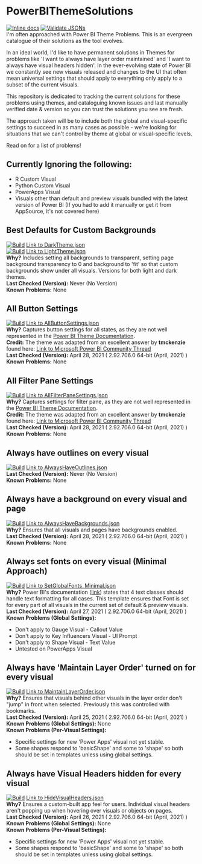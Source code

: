 # PowerBIThemeSolutions
[![Inline docs](http://inch-ci.org/github/MattRudy/PowerBIThemeSolutions.svg?branch=main&style=shields)](http://inch-ci.org/github/MattRudy/PowerBIThemeSolutions)
[![Validate JSONs](https://github.com/MattRudy/PowerBIThemeSolutions/actions/workflows/tests.yml/badge.svg?branch=main)](https://github.com/MattRudy/PowerBIThemeSolutions/actions/workflows/tests.yml)
<br>I'm often approached with Power BI Theme Problems. This is an evergreen catalogue of their solutions as the tool evolves.

In an ideal world, I'd like to have permanent solutions in Themes for problems like 'I want to always have layer order maintained' and 'I want to always have visual headers hidden'. In the ever-evolving state of Power BI we constantly see new visuals released and changes to the UI that often mean universal settings that should apply to everything only apply to a subset of the current visuals.

This repository is dedicated to tracking the current solutions for these problems using themes, and cataloguing known issues and last manually verified date & version so you can trust the solutions you see are fresh.

The approach taken will be to include both the global and visual-specific settings to succeed in as many cases as possible - we're looking for situations that we can't control by theme at global or visual-specific levels.

Read on for a list of problems!

## Currently Ignoring the following:
* R Custom Visual
* Python Custom Visual
* PowerApps Visual
* Visuals other than default and preview visuals bundled with the latest version of Power BI (If you had to add it manually or get it from AppSource, it's not covered here)

## Best Defaults for Custom Backgrounds
[![Build](https://img.shields.io/badge/Build-In_Development-purple.svg)](https://github.com/MattRudy/PowerBIThemeSolutions/blob/main/src/BestDefaultsForCustomBackground_DarkTheme.json) [Link to DarkTheme.json](https://github.com/MattRudy/PowerBIThemeSolutions/blob/main/src/BestDefaultsForCustomBackground_DarkTheme.json)
<br>[![Build](https://img.shields.io/badge/Build-In_Development-purple.svg)](https://github.com/MattRudy/PowerBIThemeSolutions/blob/main/src/BestDefaultsForCustomBackground_LightTheme.json) [Link to LightTheme.json](https://github.com/MattRudy/PowerBIThemeSolutions/blob/main/src/BestDefaultsForCustomBackground_LightTheme.json)
<br>**Why?** Includes setting all backgrounds to transparent, setting page background transparency to 0 and background to 'fit' so that custom backgrounds show under all visuals. Versions for both light and dark themes.
<br>**Last Checked (Version):** Never (No Version)
<br>**Known Problems:** None

## All Button Settings
[![Build](https://img.shields.io/badge/Build-Verified-brightgreen.svg)](https://github.com/MattRudy/PowerBIThemeSolutions/blob/main/src/AllButtonSettings.json) [Link to AllButtonSettings.json](https://github.com/MattRudy/PowerBIThemeSolutions/blob/main/src/AllButtonSettings.json)
<br>**Why?** Captures button settings for all states, as they are not well represented in the [Power BI Theme Documentation](https://docs.microsoft.com/en-us/power-bi/create-reports/desktop-report-themes#setting-formatted-text-defaults).
<br>**Credit:** The theme was adapted from an excellent answer by **tmckenzie** found here: [Link to Microsoft Power BI Community Thread](https://community.powerbi.com/t5/Developer/actionButton-Power-BI-JSON-Theme/m-p/640749)
<br>**Last Checked (Version):** April 28, 2021 ( 2.92.706.0 64-bit (April, 2021) )
<br>**Known Problems:** None

## All Filter Pane Settings
[![Build](https://img.shields.io/badge/Build-Verified-brightgreen.svg)](https://github.com/MattRudy/PowerBIThemeSolutions/blob/main/src/AllFilterPaneSettings.json) [Link to AllFilterPaneSettings.json](https://github.com/MattRudy/PowerBIThemeSolutions/blob/main/src/AllFilterPaneSettings.json)
<br>**Why?** Captures settings for filter pane, as they are not well represented in the [Power BI Theme Documentation](https://docs.microsoft.com/en-us/power-bi/create-reports/desktop-report-themes#setting-formatted-text-defaults).
<br>**Credit:** The theme was adapted from an excellent answer by **tmckenzie** found here: [Link to Microsoft Power BI Community Thread](https://community.powerbi.com/t5/Developer/actionButton-Power-BI-JSON-Theme/m-p/640749)
<br>**Last Checked (Version):** April 28, 2021 ( 2.92.706.0 64-bit (April, 2021) )
<br>**Known Problems:** None

## Always have outlines on every visual
[![Build](https://img.shields.io/badge/Build-Planned-lightgrey.svg)](https://github.com/MattRudy/PowerBIThemeSolutions/edit/main/README.md) [Link to AlwaysHaveOutlines.json](https://github.com/MattRudy/PowerBIThemeSolutions/blob/main/src/AlwaysHaveOutlines.json)
<br>**Last Checked (Version):** Never (No Version)
<br>**Known Problems:** None

## Always have a background on every visual and page
[![Build](https://img.shields.io/badge/Build-Verified-brightgreen.svg)](https://github.com/MattRudy/PowerBIThemeSolutions/blob/main/src/AlwaysHaveBackgrounds.json) [Link to AlwaysHaveBackgrounds.json](https://github.com/MattRudy/PowerBIThemeSolutions/blob/main/src/AlwaysHaveBackgrounds.json)
<br>**Why?** Ensures that all visuals and pages have backgrounds enabled.
<br>**Last Checked (Version):** April 28, 2021 ( 2.92.706.0 64-bit (April, 2021) )
<br>**Known Problems:** None

## Always set fonts on every visual (Minimal Approach)
[![Build](https://img.shields.io/badge/Build-Failing-orange.svg)](https://github.com/MattRudy/PowerBIThemeSolutions/blob/main/src/SetGlobalFonts_Minimal.json) [Link to SetGlobalFonts_Minimal.json](https://github.com/MattRudy/PowerBIThemeSolutions/blob/main/src/SetGlobalFonts_Minimal.json)
<br>**Why?** Power BI's documentation ([link](https://docs.microsoft.com/en-us/power-bi/create-reports/desktop-report-themes#setting-formatted-text-defaults)) states that 4 text classes should handle text formatting for all cases. This template ensures that Font is set for every part of all visuals in the current set of default & preview visuals.
<br>**Last Checked (Version):** April 27, 2021 ( 2.92.706.0 64-bit (April, 2021) )
<br>**Known Problems (Global Settings):**
* Don't apply to Gauge Visual - Callout Value
* Don't apply to Key Influencers Visual - UI Prompt
* Don't apply to Shape Visual - Text Value
* Untested on PowerApps Visual

## Always have 'Maintain Layer Order' turned on for every visual
[![Build](https://img.shields.io/badge/Build-Verified-brightgreen.svg)](https://github.com/MattRudy/PowerBIThemeSolutions/blob/main/src/MaintainLayerOrder.json) [Link to MaintainLayerOrder.json](https://github.com/MattRudy/PowerBIThemeSolutions/blob/main/src/MaintainLayerOrder.json)
<br>**Why?** Ensures that visuals behind other visuals in the layer order don't "jump" in front when selected. Previously this was controlled with bookmarks.
<br>**Last Checked (Version):** April 25, 2021 ( 2.92.706.0 64-bit (April, 2021) )
<br>**Known Problems (Global Settings):** None
<br>**Known Problems (Per-Visual Settings):**
* Specific settings for new 'Power Apps' visual not yet stable.
* Some shapes respond to 'basicShape' and some to 'shape' so both should be set in templates unless using global settings.

## Always have Visual Headers hidden for every visual
[![Build](https://img.shields.io/badge/Build-Verified-brightgreen.svg)](https://github.com/MattRudy/PowerBIThemeSolutions/blob/main/src/HideVisualHeaders.json) [Link to HideVisualHeaders.json](https://github.com/MattRudy/PowerBIThemeSolutions/blob/main/src/HideVisualHeaders.json)
<br>**Why?** Ensures a custom-built app feel for users. Individual visual headers aren't popping up when hovering over visuals or objects on pages.
<br>**Last Checked (Version):** April 26, 2021 ( 2.92.706.0 64-bit (April, 2021) )
<br>**Known Problems (Global Settings):** None
<br>**Known Problems (Per-Visual Settings):**
* Specific settings for new 'Power Apps' visual not yet stable.
* Some shapes respond to 'basicShape' and some to 'shape' so both should be set in templates unless using global settings.
